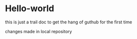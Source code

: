# Hello-world

this is just a trail doc to get the hang of guthub for the first time

changes made in local repository 
